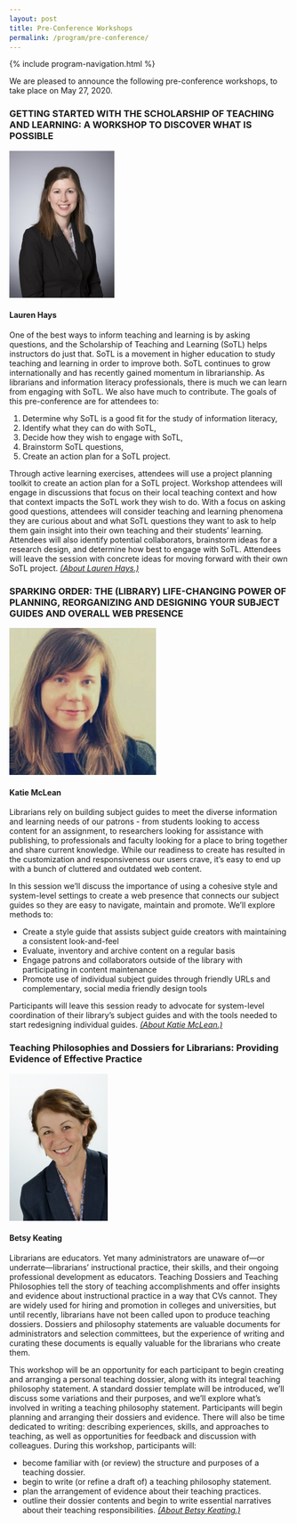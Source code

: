 ```yaml
---
layout: post
title: Pre-Conference Workshops
permalink: /program/pre-conference/
---
```


{% include program-navigation.html %}

We are pleased to announce the following pre-conference workshops, to take place on May 27, 2020.

### <a name="workshop-1"></a>GETTING STARTED WITH THE SCHOLARSHIP OF TEACHING AND LEARNING: A WORKSHOP TO DISCOVER WHAT IS POSSIBLE
![Lauren Hays](/assets/images/PCLaurenHays264.jpg "Lauren Hays")
#### Lauren Hays
One of the best ways to inform teaching and learning is by asking questions, and the Scholarship of Teaching and Learning (SoTL) helps instructors do just that. SoTL is a movement in higher education to study teaching and learning in order to improve both. SoTL continues to grow internationally and has recently gained momentum in librarianship. As librarians and information literacy professionals, there is much we can learn from engaging with SoTL. We also have much to contribute. The goals of this pre-conference are for attendees to:

1. Determine why SoTL is a good fit for the study of information literacy,
2. Identify what they can do with SoTL,
3. Decide how they wish to engage with SoTL,
4. Brainstorm SoTL questions,
5. Create an action plan for a SoTL project.  

Through active learning exercises, attendees will use a project planning toolkit to create an action plan for a SoTL project. Workshop attendees will engage in discussions that focus on their local teaching context and how that context impacts the SoTL work they wish to do. With a focus on asking good questions, attendees will consider teaching and learning phenomena they are curious about and what SoTL questions they want to ask to help them gain insight into their own teaching and their students’ learning. Attendees will also identify potential collaborators, brainstorm ideas for a research design, and determine how best to engage with SoTL. Attendees will leave the session with concrete ideas for moving forward with their own SoTL project. *[(About Lauren Hays.)](/program/speakers#workshop-1)*

### <a name="workshop-2"></a>SPARKING ORDER: THE (LIBRARY) LIFE-CHANGING POWER OF PLANNING, REORGANIZING AND DESIGNING YOUR SUBJECT GUIDES AND OVERALL WEB PRESENCE  
![Katie McLean](/assets/images/PCkatie-mclean264.jpg "Katie McLean")
#### Katie McLean
Librarians rely on building subject guides to meet the diverse information and learning needs of our patrons - from students looking to access content for an assignment, to researchers looking for assistance with publishing, to professionals and faculty looking for a place to bring together and share current knowledge. While our readiness to create has resulted in the customization and responsiveness our users crave, it’s easy to end up with a bunch of cluttered and outdated web content.

In this session we’ll discuss the importance of using a cohesive style and system-level settings to create a web presence that connects our subject guides so they are easy to navigate, maintain and promote.  We’ll explore methods to:

- Create a style guide that assists subject guide creators with maintaining a consistent look-and-feel
- Evaluate, inventory and archive content on a regular basis
- Engage patrons and collaborators outside of the library with participating in content maintenance
- Promote use of individual subject guides through friendly URLs and complementary, social media friendly design tools

Participants will leave this session ready to advocate for system-level coordination of their library’s subject guides and with the tools needed to start redesigning individual guides. *[(About Katie McLean.)](/program/speakers#workshop-2)*

### <a name="workshop-3"></a>Teaching Philosophies and Dossiers for Librarians: Providing Evidence of Effective Practice
![Betsy Keating](/assets/images/PCBetsyKeating264.jpg "Betsy Keating")
#### Betsy Keating  
Librarians are educators. Yet many administrators are unaware of—or underrate—librarians’ instructional practice, their skills, and their ongoing professional development as educators. Teaching Dossiers and Teaching Philosophies tell the story of teaching accomplishments and offer insights and evidence about instructional practice in a way that CVs cannot. They are widely used for hiring and promotion in colleges and universities, but until recently, librarians have not been called upon to produce teaching dossiers. Dossiers and philosophy statements are valuable documents for administrators and selection committees, but the experience of writing and curating these documents is equally valuable for the librarians who create them.

This workshop will be an opportunity for each participant to begin creating and arranging a personal teaching dossier, along with its integral teaching philosophy statement. A standard dossier template will be introduced, we’ll discuss some variations and their purposes, and we’ll explore what’s involved in writing a teaching philosophy statement. Participants will begin planning and arranging their dossiers and evidence. There will also be time dedicated to writing: describing experiences, skills, and approaches to teaching, as well as opportunities for feedback and discussion with colleagues. During this workshop, participants will:

- become familiar with (or review) the structure and purposes of a teaching dossier.
- begin to write (or refine a draft of) a teaching philosophy statement.
- plan the arrangement of evidence about their teaching practices.
- outline their dossier contents and begin to write essential narratives about their teaching responsibilities. *[(About Betsy Keating.)](/program/speakers#workshop-3)*
